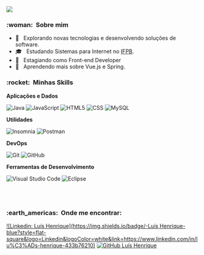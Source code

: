 
![](https://komarev.com/ghpvc/?username=VanessaSwerts&color=006bed)

<h3> :woman: &nbsp;Sobre mim </h3>

- 🤔 &nbsp; Explorando novas tecnologias e desenvolvendo soluções de software.
- 🎓 &nbsp; Estudando Sistemas para Internet no <a href="https://www.ifpb.edu.br/joaopessoa">IFPB</a>.
- 💼 &nbsp; Estagiando como Front-end Developer
- 🌱 &nbsp; Aprendendo mais sobre Vue.js e Spring.

<h3> :rocket: &nbsp;Minhas Skills </h3>

**Aplicações e Dados**

  ![Java](https://img.shields.io/badge/-Java-333333?style=flat&logo=Java&logoColor=007396)
  ![JavaScript](https://img.shields.io/badge/-JavaScript-333333?style=flat&logo=javascript)
  ![HTML5](https://img.shields.io/badge/-HTML5-333333?style=flat&logo=HTML5)
  ![CSS](https://img.shields.io/badge/-CSS-333333?style=flat&logo=CSS3&logoColor=1572B6)
  ![MySQL](https://img.shields.io/badge/-MySQL-333333?style=flat&logo=mysql)

**Utilidades**

  ![Insomnia](https://img.shields.io/badge/-Insomnia-333333?style=flat&logo=insomnia)
  ![Postman](https://img.shields.io/badge/-Postman-333333?style=flat&logo=postman)

**DevOps**

  ![Git](https://img.shields.io/badge/-Git-333333?style=flat&logo=git)
  ![GitHub](https://img.shields.io/badge/-GitHub-333333?style=flat&logo=github)

**Ferramentas de Desenvolvimento**

  ![Visual Studio Code](https://img.shields.io/badge/-Visual%20Studio%20Code-333333?style=flat&logo=visual-studio-code&logoColor=007ACC)
  ![Eclipse](https://img.shields.io/badge/-Eclipse-333333?style=flat&logo=eclipse-ide&logoColor=2C2255)
  

<br/>


<br/>

<h3> :earth_americas: &nbsp;Onde me encontrar: </h3> 

[![Linkedin: Luís Henrique](https://img.shields.io/badge/-Luís Henrique-blue?style=flat-square&logo=Linkedin&logoColor=white&link=https://www.linkedin.com/in/lu%C3%ADs-henrique-433b76210)](https://www.linkedin.com/in/lu%C3%ADs-henrique-433b76210)
[![GitHub Luís Henrique]( https://img.shields.io/github/followers/henrique15775?label=follow&style=social)](https://github.com/henrique15775)
